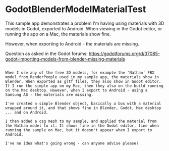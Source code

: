 # GodotBlenderModelMaterialTest

This sample app demonstrates a problem I'm having using materials with 3D models in Godot, exported to Android. When viewing in the Godot editor, or running the app on a Mac, the materials show fine. 

However, when exporting to Android - the materials are missing.

Question as asked in the Godot forums: https://godotforums.org/d/37085-godot-importing-models-from-blender-missing-materials

``` Hi, I've put together a sample project at https://github.com/IanBUK/GodotBlenderModelMaterialTest which demonstrates my problem.

When I use any of the free 3D models, for example the 'Nathan' FBX model from RenderPeople used in my sample app, the materials show in Blender. When exported as gltf files, they also show in Godot editor. If I run the simple app on my Mac, then they also on the build running on the Mac desktop. However, when I export to Android - using a Samsung A8 - the materials are missing.

I've created a simple Blender object, basically a box with a material wrapped around it, and that shows fine in Blender, Godot, Mac desktop ... and on Android.

I then added a csg mesh to my sample, and applied the material from the Nathan model to it. It shows fine in the Godot editor, fine when running the sample on Mac, but it doesn't appear when I export to Android.

I've no idea what's going wrong - can anyone advise please?

```

